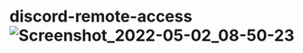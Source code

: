 # discord-remote-access![Screenshot_2022-05-02_08-50-23](https://user-images.githubusercontent.com/102387043/166264828-b2c3fce2-a5d8-4a9a-a574-830ab03016d1.jpg)
